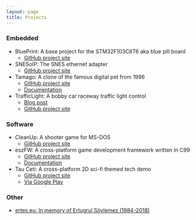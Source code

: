 ```yaml
---
layout: page
title: Projects
---
```


### Embedded

* BluePrint: A base project for the STM32F103C8T6 aka blue pill board
  * [GitHub project site](https://github.com/mupfelofen-de/BluePrint)
* SNESoIP: The SNES ethernet adapter
  * [GitHub project site](https://github.com/mupfelofen-de/SNESoIP)
* Tamago: A clone of the famous digital pet from 1996
  * [GitHub project site](https://github.com/mupfelofen-de/Tamago)
  * [Documentation](https://docs.dailyhack.eu/tamago/)
* TrafficLight: A bobby car raceway traffic light control
  * [Blog post](/blog/upgrading-a-bobby-car-raceway.html)
  * [GitHub project site](https://github.com/mupfelofen-de/TrafficLight)

### Software

* CleanUp: A shooter game for MS-DOS
  * [GitHub project site](https://github.com/mupfelofen-de/CleanUp)
* eszFW: A cross-platform game development framework written in C99
  * [GitHub project site](https://github.com/mupfelofen-de/eszFW)
  * [Documentation](https://eszfw.de/)
* Tau Ceti: A cross-platform 2D sci-fi themed tech demo
  * [GitHub project site](https://github.com/mupfelofen-de/TauCeti)
  * [Via Google Play](https://play.google.com/store/apps/details?id=de.mupfelofen.TauCeti)

### Other
  * [ertes.eu: In memory of Ertugrul Söylemez (1984-2018)](https://ertes.eu)
